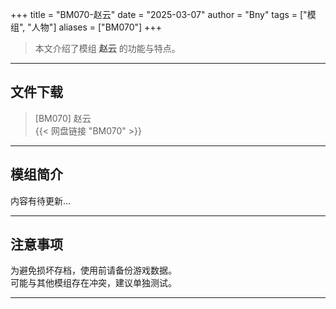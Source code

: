 +++
title = "BM070-赵云"
date = "2025-03-07"
author = "Bny"
tags = ["模组", "人物"]
aliases = ["BM070"]
+++

> 本文介绍了模组 **赵云** 的功能与特点。

---

## 文件下载

> [BM070] 赵云  
{{< 网盘链接 "BM070" >}}  

---

## 模组简介

>  
内容有待更新...  

---

## 注意事项

>  
为避免损坏存档，使用前请备份游戏数据。  
可能与其他模组存在冲突，建议单独测试。  

---

